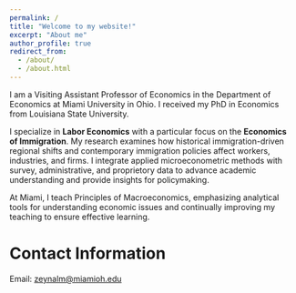 ```yaml
---
permalink: /
title: "Welcome to my website!"
excerpt: "About me"
author_profile: true
redirect_from: 
  - /about/
  - /about.html
---
```


I am a Visiting Assistant Professor of Economics in the Department of Economics at Miami University in Ohio. I received my PhD in Economics from Louisiana State University.

I specialize in **Labor Economics** with a particular focus on the **Economics of Immigration**. My research examines how historical immigration-driven regional shifts and contemporary immigration policies affect workers, industries, and firms. I integrate applied microeconometric methods with survey, administrative, and proprietory data to advance academic understanding and provide insights for policymaking.

At Miami, I teach Principles of Macroeconomics, emphasizing analytical tools for understanding economic issues and continually improving my teaching to ensure effective learning.

Contact Information
======

Email: [zeynalm@miamioh.edu](mailto:zeynalm@miamioh.edu)
